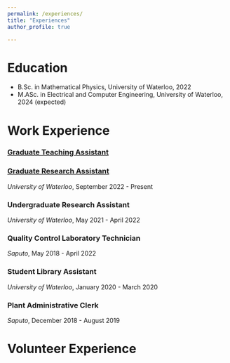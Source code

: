 ```yaml
---
permalink: /experiences/
title: "Experiences"
author_profile: true

---
```


# Education
- B.Sc. in Mathematical Physics, University of Waterloo, 2022
- M.ASc. in Electrical and Computer Engineering, University of Waterloo, 2024 (expected)

# Work Experience

### [Graduate Teaching Assistant](/teaching/)

### [Graduate Research Assistant](/graduate/)
*University of Waterloo*, September 2022 - Present

### Undergraduate Research Assistant
*University of Waterloo*, May 2021 - April 2022

### Quality Control Laboratory Technician
*Saputo*, May 2018 - April 2022

### Student Library Assistant
*University of Waterloo*, January 2020 - March 2020

### Plant Administrative Clerk
*Saputo*, December 2018 - August 2019

# Volunteer Experience
